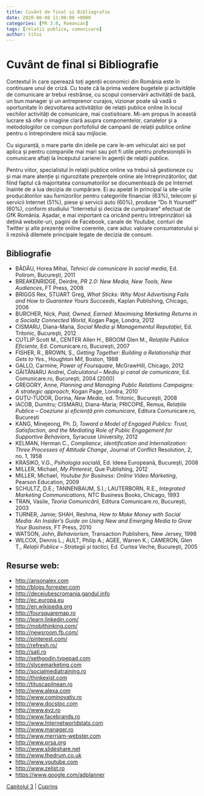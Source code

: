 ```yaml
---
title: Cuvânt de final și Bibliografie
date: 2020-06-08 11:00:00 +0000
categories: [PR 3.0, Romanian]
tags: [relatii publice, comunicare]
author: titus
---
```


# Cuvânt de final si Bibliografie

Contextul în care operează toți agenții economici din România este în continuare unul de criză. Cu toate că la prima vedere bugetele și activitățile de comunicare ar trebui restrânse, cu scopul conservării activității de bază, un bun manager și un antreprenor curajos, vizionar poate să vadă o oportunitate în dezvoltarea activităților de relații publice online în locul vechilor activități de comunicare, mai costisitoare. Mi-am propus în această lucrare să ofer o imagine clară asupra componentelor, canalelor și a metodologiilor ce compun portofoliul de campanii de relații publice online pentru o întreprindere mică sau mijlocie.

Cu siguranță, o mare parte din ideile pe care le-am vehiculat aici se pot aplica și pentru companiile mai mari sau pot fi utile pentru profesioniștii în comunicare aflați la începutul carierei în agenții de relații publice.

Pentru viitor, specialistul în relații publice online va trebui să gestioneze cu și mai mare atenție și rigurozitate prezențele online ale întreprinzătorilor, dat fiind faptul că majoritatea consumatorilor se documentează de pe Internet înainte de a lua decizia de cumpărare. Ei au apelat în principal la site-urile producătorilor sau furnizorilor pentru categoriile financiar (63%), telecom şi servicii Internet (51%), piese şi servicii auto (60%), produse “Do It Yourself” (60%), conform studiului “Internetul şi decizia de cumpărare” efectuat de GfK România. Așadar, e mai important ca oricând pentru întreprinzători să dețină website-uri, pagini de Facebook, canale de Youtube, conturi de Twitter și alte prezențe online coerente, care aduc valoare consumatorului și îi rezolvă dilemele principale legate de decizia de consum.

## Bibliografie

- BĂDĂU, Horea Mihai, *Tehnici de comunicare în social media*, Ed. Polirom, Bucureşti, 2011
- BREAKENRIDGE, Deirdre, *PR 2.0: New Media, New Tools, New Audiences*, FT Press, 2008
- BRIGGS Rex, STUART Greg, *What Sticks: Why Most Advertising Fails and How to Guarantee Yours Succeeds*, Kaplan Publishing, Chicago, 2006
- BURCHER, Nick, *Paid, Owned, Earned: Maximising Marketing Returns in a Sociallz Connected World*, Kogan Page, Londra, 2012
- CISMARU, Diana-Maria, *Social Media şi Managementul Reputaţiei*, Ed. Tritonic, Bucureşti, 2012
- CUTLIP Scott M., CENTER Allen H., BROOM Glen M., *Relațiile Publice Eficiente*, Ed. Comunicare.ro, București, 2007
- FISHER, R., BROWN, S., *Getting Together: Building a Relationship that Gets to Yes.*, Houghton Mif, Boston, 1988
- GALLO, Carmine, *Power of Foursquare*, McGrawHill, Chicago, 2012
- GĂITĂNARU Andrei, *Calculatorul – Mediu şi canal de comunicare*, Ed. Comunicare.ro, Bucureşti, 2004 [2000]
- GREGORY, Anne, *Planning and Managing Public Relations Campaigns: A strategic approach*, Kogan Page, Londra, 2010
- GUȚU-TUDOR, Dorina, *New Media*, ed. Tritonic, București, 2008
- IACOB, Dumitru; CISMARU, Diana-Maria; PRICOPIE, Remus, *Relațiile Publice – Coeziune și eficiență prin comunicare*, Editura Comunicare.ro, București
- KANG, Minejeong, Ph. D, *Toward a Model of Engaged Publics: Trust, Satisfaction, and the Mediating Role of Public Engagement for Supportive Behaviors*, Syracuse University, 2012
- KELMAN, Herman C., *Compliance, identification and Internalization: Three Processes of Attitude Change*, Journal of Conflict Resolution, 2, no. 1, 1958
- KRASIKO, V.G., *Psihologia socială*, Ed. Ideea Europeană, Bucureşti, 2008
- MILLER, Michael, *My Pinterest*, Que Publishing, 2012
- MILLER, Michael, *Youtube for Business: Online Video Marketing*, Pearson Education, 2009
- SCHULTZ, D.E.; TANNENBAUM, S.I.; LAUTERBORN, R.E., *Integrated Marketing Communications*, NTC Business Books, Chicago, 1993
- TRAN, Vasile, *Teoria Comunicării*, Editura Comunicare.ro, București, 2003
- TURNER, Jamie; SHAH, Reshma, *How to Make Money with Social Media: An Insider’s Guide on Using New and Emerging Media to Grow Your Business*, FT Press, 2010
- WATSON, John, *Behaviorism*, Transaction Publishers, New Jersey, 1998
- WILCOX, Dennis L.; AULT, Philip A.; AGEE, Warren K.; CAMERON, Glen T., *Relații Publice – Strategii și tactici*, Ed. Curtea Veche, București, 2005

## Resurse web:

- http://ansonalex.com
- http://blogs.forrester.com
- http://deceiubescromania.gandul.info
- http://ec.europa.eu
- http://en.wikipedia.org
- http://foursquaremap.ro
- http://learn.linkedin.com/
- http://mobithinking.com/
- http://newsroom.fb.com/
- http://pinterest.com/
- http://refresh.ro/
- http://sati.ro
- http://sethgodin.typepad.com
- http://slycemarketing.com
- http://socialmediatraining.ro
- http://thinkexist.com
- http://tituscapilnean.ro
- http://www.alexa.com
- http://www.cominovativ.ro
- http://www.docstoc.com
- http://www.evz.ro
- http://www.facebrands.ro
- http://www.Internetworldstats.com
- http://www.manager.ro
- http://www.merriam-webster.com
- http://www.prsa.org
- http://www.slideshare.net
- http://www.thedrum.co.uk
- http://www.youtube.com
- http://www.zelist.ro
- https://www.google.com/adplanner

[Capitolul 3](/posts/constructia-prezentei-online-3.0) | [Cuprins](/posts/pr-3-lucrarea-mea-de-licenta)
